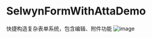 # SelwynFormWithAttaDemo
快捷构造复杂表单系统，包含编辑、附件功能
![image](http://m.qpic.cn/psb?/V14ONEhc0D5t8a/AtiLTGliSsxAWt0gVHrR9lD6CPoajOYekiFu8gBbPN0!/b/dPMAAAAAAAAA&bo=gAIiBQAAAAADB4c!&rf=viewer_4)
